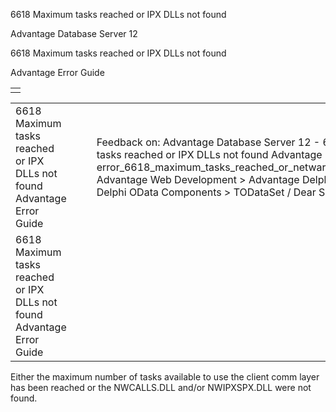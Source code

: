 6618 Maximum tasks reached or IPX DLLs not found




Advantage Database Server 12  

6618 Maximum tasks reached or IPX DLLs not found

Advantage Error Guide

|  |
| --- |
|  |

|  |  |  |  |  |
| --- | --- | --- | --- | --- |
| 6618 Maximum tasks reached or IPX DLLs not found  Advantage Error Guide |  |  | Feedback on: Advantage Database Server 12 - 6618 Maximum tasks reached or IPX DLLs not found Advantage Error Guide error\_6618\_maximum\_tasks\_reached\_or\_netware\_dlls\_not\_found Advantage Web Development > Advantage Delphi OData Client > Delphi OData Components > TODataSet / Dear Support Staff, |  |
| 6618 Maximum tasks reached or IPX DLLs not found  Advantage Error Guide |  |  |  |  |

Either the maximum number of tasks available to use the client comm layer has been reached or the NWCALLS.DLL and/or NWIPXSPX.DLL were not found.
